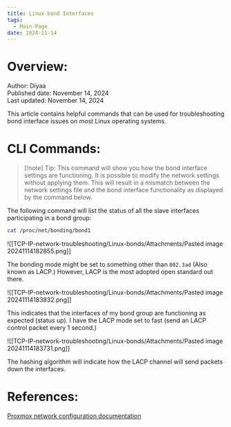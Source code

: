 ```yaml
---
title: Linux bond Interfaces
tags:
  - Main-Page
date: 2024-11-14
---
```

# Overview:

Author: Diyaa<br>
Published date: November 14, 2024<br>
Last updated: November 14, 2024<br>

This article contains helpful commands that can be used for troubleshooting bond interface issues on most Linux operating systems.

# CLI Commands:

> [!note] Tip:
> This command will show you how the bond interface settings are functioning. It is possible to modify the network settings without applying them. This will result in a mismatch between the network settings file and the bond interface functionality as displayed by the command below. 

The following command will list the status of all the slave interfaces participating in a bond group:

```bash
cat /proc/net/bonding/bond1
```

![[TCP-IP-network-troubleshooting/Linux-bonds/Attachments/Pasted image 20241114182855.png]]

The bonding mode might be set to something other than `802.3ad` (Also known as LACP.) However, LACP is the most adopted open standard out there.

![[TCP-IP-network-troubleshooting/Linux-bonds/Attachments/Pasted image 20241114183832.png]]

This indicates that the interfaces of my bond group are functioning as expected (status up). I have the LACP mode set to fast (send an LACP control packet every 1 second.)

![[TCP-IP-network-troubleshooting/Linux-bonds/Attachments/Pasted image 20241114183731.png]]

The hashing algorithm will indicate how the LACP channel will send packets down the interfaces.

# References:

[Proxmox network configuration documentation](https://pve.proxmox.com/wiki/Network_Configuration)
